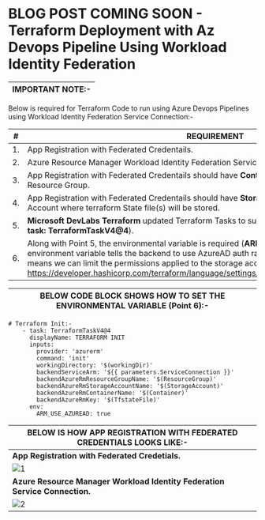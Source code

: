 # BLOG POST COMING SOON - Terraform Deployment with Az Devops Pipeline Using Workload Identity Federation

| IMPORTANT NOTE:- |
| --------- |

Below is required for Terraform Code to run using Azure Devops Pipelines using Workload Identity Federation Service Connection:-

| __#__ | __REQUIREMENT__ |
| --------- | --------- |
| 1. | App Registration with Federated Credentails. |
| 2. | Azure Resource Manager Workload Identity Federation Service Connection. |
| 3. | App Registration with Federated Credentails should have __Contributor__ RBAC on Subscription or Resource Group. |
| 4. | App Registration with Federated Credentails should have __Storage Data Blob Contributor__" on Storage Account where terraform State file(s) will be stored. |
| 5. | __Microsoft DevLabs Terraform__ updated Terraform Tasks to support Workload Identity Federation (__- task: TerraformTaskV4@4__). |
| 6. | Along with Point 5, the environmental variable is required (__ARM_USE_AZUREAD: true__). This environment variable tells the backend to use AzureAD auth rather than trying a create a key. It means we can limit the permissions applied to the storage account and container to least priviledge: https://developer.hashicorp.com/terraform/language/settings/backends/azurerm#use_azuread_auth. |


| BELOW CODE BLOCK SHOWS HOW TO SET THE ENVIRONMENTAL VARIABLE (Point 6):- |
| --------- |

```
# Terraform Init:-
    - task: TerraformTaskV4@4
      displayName: TERRAFORM INIT
      inputs:
        provider: 'azurerm'
        command: 'init'
        workingDirectory: '$(workingDir)'
        backendServiceArm: '${{ parameters.ServiceConnection }}' 
        backendAzureRmResourceGroupName: '$(ResourceGroup)' 
        backendAzureRmStorageAccountName: '$(StorageAccount)'
        backendAzureRmContainerName: '$(Container)'
        backendAzureRmKey: '$(TfstateFile)'
      env:
        ARM_USE_AZUREAD: true
```

| BELOW IS HOW APP REGISTRATION WITH FEDERATED CREDENTIALS LOOKS LIKE:- |
| --------- |
| __App Registration with Federated Credetials.__ |
| ![1](https://github.com/arindam0310018/12-Oct-2023-DevOps__Terraform-Deployment-Using-Workload-Identity-Federation/assets/29681063/8ef65826-27a5-4d12-a6a3-954f0e46da60) |
| __Azure Resource Manager Workload Identity Federation Service Connection.__ |
| ![2](https://github.com/arindam0310018/12-Oct-2023-DevOps__Terraform-Deployment-Using-Workload-Identity-Federation/assets/29681063/8f5de126-036d-4e4f-89ae-98fe225883cb) | 












